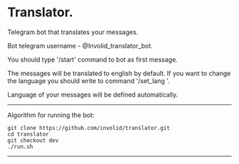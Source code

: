 # Translator.
 Telegram bot that translates your messages.
 
 Bot telegram username - @Involid_translator_bot.
 
 You should type '/start' command to bot as first message.
 
 The messages will be translated to english by default. If you want to change the language you should write to command '/set_lang <language>'.
 
 Language of your messages will be defined automatically.
  
---
Algorithm for running the bot:

    git clone https://github.com/involid/translator.git
    cd translator
    git checkout dev
    ./run.sh

---
